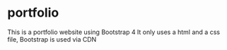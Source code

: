 # portfolio

This is a portfolio website using Bootstrap 4
It only uses a html and a css file, Bootstrap is used via CDN
